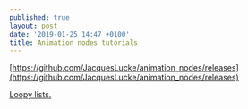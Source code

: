 ```yaml
---
published: true
layout: post
date: '2019-01-25 14:47 +0100'
title: Animation nodes tutorials
---
```

[https://github.com/JacquesLucke/animation_nodes/releases](https://github.com/JacquesLucke/animation_nodes/releases)

[Loopy lists.](https://www.youtube.com/watch?v=o3N8H8X-GJk)
